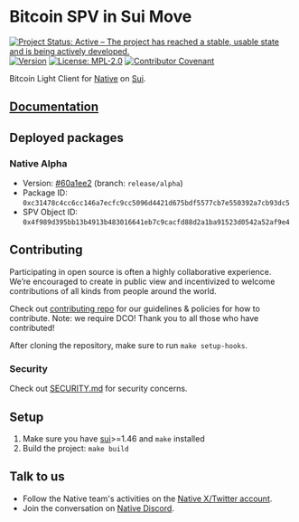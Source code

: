<!-- markdownlint-disable MD041 -->
<!-- markdownlint-disable MD013 -->

<!-- ![Logo!](assets/logo.png) -->

# Bitcoin SPV in Sui Move

[![Project Status: Active – The project has reached a stable, usable state and is being actively developed.](https://www.repostatus.org/badges/latest/active.svg)](https://www.repostatus.org/#wip)
[![Version](https://img.shields.io/github/tag/gonative-cc/move-bitcoin-spv.svg?style=flat-square)](https://github.com/gonative-cc/move-bitcoin-spv)
[![License: MPL-2.0](https://img.shields.io/github/license/gonative-cc/move-bitcoin-spv.svg?style=flat-square)](https://github.com/gonative-cc/move-bitcoin-spv/blob/main/LICENSE)
[![Contributor Covenant](https://img.shields.io/badge/Contributor%20Covenant-2.1-4baaaa.svg)](https://github.com/gonative-cc/contributig/blob/master/CODE_OF_CONDUCT.md)

Bitcoin Light Client for [Native](https://gonative.cc) on [Sui](https://sui.io/).

## [Documentation](./docs)

## Deployed packages

### Native Alpha

- Version: [#60a1ee2](https://github.com/gonative-cc/move-bitcoin-spv/tree/60a1ee2cb8685c9c7494d5e5f7640b9427375748) (branch: `release/alpha`)
- Package ID: `0xc31478c4cc6cc146a7ecfc9cc5096d4421d675bdf5577cb7e550392a7cb93dc5`
- SPV Object ID: `0x4f989d395bb13b4913b483016641eb7c9cacfd88d2a1ba91523d0542a52af9e4`

## Contributing

Participating in open source is often a highly collaborative experience. We’re encouraged to create in public view and incentivized to welcome contributions of all kinds from people around the world.

Check out [contributing repo](https://github.com/gonative-cc/contributig) for our guidelines & policies for how to contribute. Note: we require DCO! Thank you to all those who have contributed!

After cloning the repository, make sure to run `make setup-hooks`.

### Security

Check out [SECURITY.md](./SECURITY.md) for security concerns.

## Setup

1. Make sure you have [sui](https://docs.sui.io/guides/developer/getting-started/sui-install)>=1.46 and `make` installed
2. Build the project: `make build`

## Talk to us

- Follow the Native team's activities on the [Native X/Twitter account](https://x.com/NativeNetwork).
- Join the conversation on [Native Discord](https://discord.gg/gonative).
